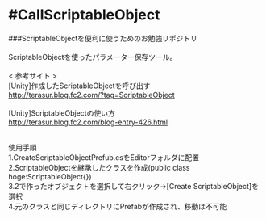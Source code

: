 #CallScriptableObject
====================

###ScriptableObjectを便利に使うためのお勉強リポジトリ<br>
<br>
ScriptableObjectを使ったパラメーター保存ツール。<br>
<br>
< 参考サイト ><br>
[Unity]作成したScriptableObjectを呼び出す<br>
http://terasur.blog.fc2.com/?tag=ScriptableObject<br>
<br>
[Unity]ScriptableObjectの使い方<br>
http://terasur.blog.fc2.com/blog-entry-426.html<br>
<br>

使用手順<br>
1.CreateScriptableObjectPrefub.csをEditorフォルダに配置<br>
2.ScriptableObjectを継承したクラスを作成(public class hoge:ScriptableObject{})<br>
3.2で作ったオブジェクトを選択して右クリック→[Create ScriptableObject]を選択<br>
4.元のクラスと同じディレクトリにPrefabが作成され、移動は不可能<br>
